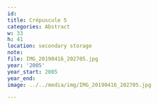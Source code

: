 ```yaml
---
id:
title: Crépuscule 5
categories: Abstract
w: 33
h: 41
location: secondary storage
note:
file: IMG_20190416_202705.jpg
year: '2005'
year_start: 2005
year_end:
image: ../../media/img/IMG_20190416_202705.jpg

---
```

